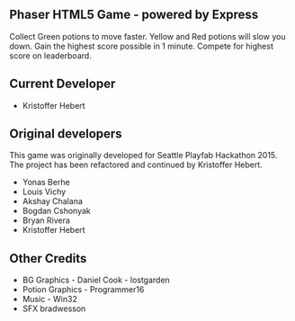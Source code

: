 ## Phaser HTML5 Game - powered by Express

Collect Green potions to move faster. Yellow and Red potions will slow you down. Gain the highest score possible in 1 minute. Compete for highest score on leaderboard.

## Current Developer
- Kristoffer Hebert

## Original developers
This game was originally developed for Seattle Playfab Hackathon 2015. The project has been refactored and continued by Kristoffer Hebert.
 
- Yonas Berhe
- Louis Vichy
- Akshay Chalana
- Bogdan Cshonyak
- Bryan Rivera
- Kristoffer Hebert

## Other Credits
- BG Graphics - Daniel Cook - lostgarden 
- Potion Graphics - Programmer16
- Music - Win32
- SFX bradwesson
